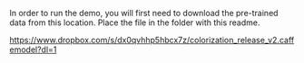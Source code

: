 In order to run the demo, you will first need to download the pre-trained data from this location.  Place the file in the folder with this readme.

https://www.dropbox.com/s/dx0qvhhp5hbcx7z/colorization_release_v2.caffemodel?dl=1